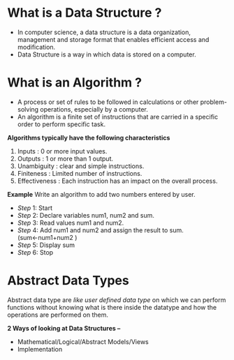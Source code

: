 # What is a Data Structure ?

- In computer science, a data structure is a data organization, management and storage format that enables efficient access and modification.
- Data Structure is a way in which data is stored on a computer.

# What is an Algorithm ?

- A process or set of rules to be followed in calculations or other problem-solving operations, especially by a computer.
- An algorithm is a finite set of instructions that are carried in a specific order to perform specific task.

**Algorithms typically have the following characteristics** 

1. Inputs : 0 or more input values.
2. Outputs : 1 or more than 1 output.
3. Unambiguity : clear and simple instructions.
4. Finiteness : Limited number of instructions.
5. Effectiveness : Each instruction has an impact on the overall process.

**Example**
Write an algorithm to add two numbers entered by user. 

- *Step* 1: Start
- *Step* 2: Declare variables num1, num2 and sum.
- *Step* 3: Read values num1 and num2.
- *Step* 4: Add num1 and num2 and assign the result to sum.(sum←num1+num2 )
- *Step* 5: Display sum
- *Step* 6: Stop

# Abstract Data Types
Abstract data type are *like user defined data type* on which we can perform functions without knowing what is there inside the datatype and how the operations are performed on them.

**2 Ways of looking at Data Structures –**

- Mathematical/Logical/Abstract Models/Views
- Implementation